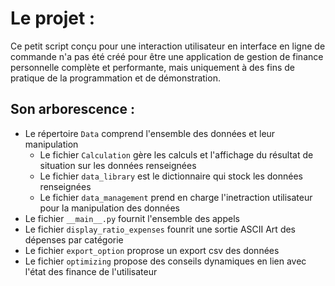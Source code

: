 # Le projet :

Ce petit script conçu pour une interaction utilisateur en interface en ligne de commande n'a pas été créé pour être une application de gestion de finance personnelle complète et performante, mais uniquement à des fins de pratique de la programmation et de démonstration.

## Son arborescence :  

- Le répertoire `Data` comprend l'ensemble des données et leur manipulation   
    - Le fichier `Calculation` gère les calculs et l'affichage du résultat de situation sur les données renseignées  
    - Le fichier `data_library` est le dictionnaire qui stock les données renseignées  
    - Le fichier `data_management` prend en charge l'inetraction utilisateur pour la manipulation des données    
- Le fichier `__main__.py` fournit l'ensemble des appels  
- Le fichier `display_ratio_expenses` founrit une sortie ASCII Art des dépenses par catégorie   
- Le fichier `export_option` proprose un export csv des données   
- Le fichier `optimizing` propose des conseils dynamiques en lien avec l'état des finance de l'utilisateur   
